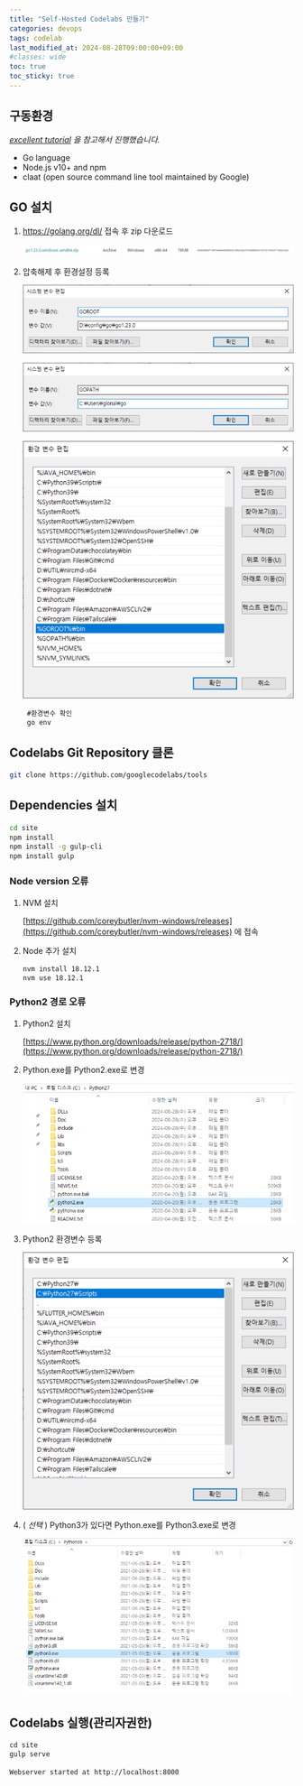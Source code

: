 ```yaml
---
title: "Self-Hosted Codelabs 만들기"
categories: devops
tags: codelab
last_modified_at: 2024-08-28T09:00:00+09:00
#classes: wide
toc: true
toc_sticky: true
---
```


## 구동환경

_[excellent tutorial](https://medium.com/@zarinlo/publish-technical-tutorials-in-google-codelab-format-b07ef76972cd) 을 참고해서 진행했습니다._

- Go language
- Node.js v10+ and npm
- claat (open source command line tool maintained by Google)

## GO 설치

1.  https://golang.org/dl/ 접속 후 zip 다운로드

    ![GO](/images/2024-08-28-devops-Codelabs/2024-08-28-13-00-04.png)

2.  압축해제 후 환경설정 등록

    ![GOROOT](/images/2024-08-28-devops-Codelabs/2024-08-28-14-55-19.png)

    ![GOPATH](/images/2024-08-28-devops-Codelabs/2024-08-28-14-57-08.png)

    ![GOENV](/images/2024-08-28-devops-Codelabs/2024-08-28-14-59-47.png)

         #환경변수 확인
         go env

## Codelabs Git Repository 클론

```bash
git clone https://github.com/googlecodelabs/tools
```

## Dependencies 설치

```bash
cd site
npm install
npm install -g gulp-cli
npm install gulp
```

### Node version 오류

1.  NVM 설치

    [https://github.com/coreybutler/nvm-windows/releases](https://github.com/coreybutler/nvm-windows/releases) 에 접속

2.  Node 추가 설치

        nvm install 18.12.1
        nvm use 18.12.1

### Python2 경로 오류

1. Python2 설치

   [https://www.python.org/downloads/release/python-2718/](https://www.python.org/downloads/release/python-2718/)

2. Python.exe를 Python2.exe로 변경

   ![python2](/images/2024-08-28-devops-Codelabs/2024-08-28-14-05-58.png)

3. Python2 환경변수 등록

   ![python2path](/images/2024-08-28-devops-Codelabs/2024-08-28-14-07-20.png)

4. ( _선택_ ) Python3가 있다면 Python.exe를 Python3.exe로 변경

   ![python3path](/images/2024-08-28-devops-Codelabs/2024-08-28-14-09-06.png)

## Codelabs 실행(관리자권한)

    cd site
    gulp serve

    Webserver started at http://localhost:8000
